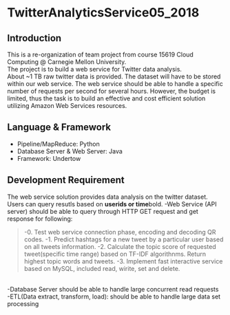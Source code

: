 # TwitterAnalyticsService05_2018

## Introduction 
This is a re-organization of team project from course 15619 Cloud Computing @ Carnegie Mellon University. <br>
The project is to build a web service for Twitter data analysis. <br>
About ~1 TB raw twitter data is provided. The dataset will have to be stored within our web service. The web service should be able to handle a specific number of requests per second for several hours. However, the budget is limited, thus the task is to build an effective and cost efficient solution utilizing Amazon Web Services resources. <br>

## Language & Framework
- Pipeline/MapReduce: Python
- Database Server & Web Server: Java
- Framework: Undertow

## Development Requirement
The web service solution provides data analysis on the twitter dataset. Users can query resutls based on **userids or time**bold.
-Web Service (API server) should be able to query through HTTP GET request and get response for following:
>-0. Test web service connection phase, encoding and decoding QR codes.
>-1. Predict hashtags for a new tweet by a particular user based on all tweets information.
>-2. Calculate the topic score of requested tweet(specific time range) based on TF-IDF algorithnms. Return highest topic words and tweets.
>-3. Implement fast interactive service based on MySQL, included read, wirite, set and delete.
<br>
-Database Server should be able to handle large concurrent read requests
<br>
-ETL(Data extract, transform, load): should be able to handle large data set processing
